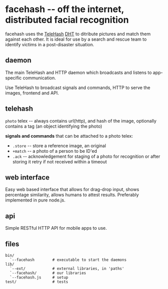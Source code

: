 facehash -- off the internet, distributed facial recognition
============================================================

facehash uses the [TeleHash][1] [DHT][2] to ditribute pictures and
match them against each other. It is ideal for use by a search and
rescue team to identify victims in a post-disaster situation.

daemon
------
The main TeleHash and HTTP daemon which broadcasts and listens to
app-specific communication.

Use TeleHash to broadcast signals and commands, HTTP to serve
the images, frontend and API.

telehash
--------
`photo` telex -- always contains url(http), and hash of the image,
optionally contains a tag (an object identifying the photo)

**signals and commands** that can be attached to a photo telex:

  * `.store` -- store a reference image, an original
  * `+match` -- a photo of a person to be ID'ed
  * `.ack` -- acknowledgement for staging of a photo for recognition
              or after storing it retry if not received within a timeout

web interface
-------------
Easy web based interface that allows for drag-drop input, shows percentage
similarity, allows humans to attest results. Preferably implemented in pure
node.js.

api
---
Simple RESTful HTTP API for mobile apps to use.

files
-----

    bin/
      `--facehash        # executable to start the daemons
    lib/
      `--ext/            # external libraries, in 'paths'
      `--facehash/       # our libraries
      `--facehash.js     # setup
    test/                # tests

[1]: http://telehash.org/
[2]: http://en.wikipedia.org/Distributed_hash_table
